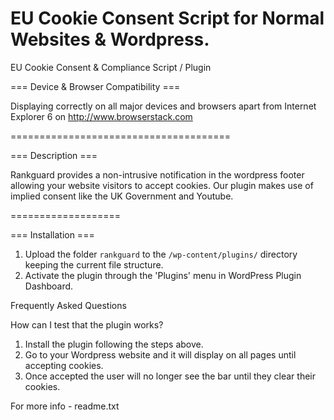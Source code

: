 EU Cookie Consent Script for Normal Websites & Wordpress.
=====================

EU Cookie Consent &amp; Compliance Script / Plugin

=== Device & Browser Compatibility ===

Displaying correctly on all major devices and browsers apart from Internet Explorer 6 on http://www.browserstack.com

======================================

=== Description ===

Rankguard provides a non-intrusive notification in the wordpress footer allowing your website visitors to accept cookies.
Our plugin makes use of implied consent like the UK Government and Youtube.

===================


=== Installation ===

1. Upload the folder `rankguard` to the `/wp-content/plugins/` directory keeping the current file structure.
2. Activate the plugin through the 'Plugins' menu in WordPress Plugin Dashboard.

Frequently Asked Questions

How can I test that the plugin works?

1. Install the plugin following the steps above.
1. Go to your Wordpress website and it will display on all pages until accepting cookies.
2. Once accepted the user will no longer see the bar until they clear their cookies.

For more info - readme.txt
